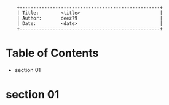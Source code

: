         +---------------------------------------------------+
        | Title:        <title>                             |
        | Author:       deez79                              |
        | Date:         <date>                              |
        +---------------------------------------------------+

# Table of Contents
* section 01

# section 01
